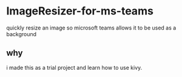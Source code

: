 # ImageResizer-for-ms-teams
quickly resize an image so microsoft teams allows it to be used as a background

## why
i made this as a trial project and learn how to use kivy.
